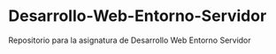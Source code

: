 # Desarrollo-Web-Entorno-Servidor
Repositorio para la asignatura de Desarrollo Web Entorno Servidor
